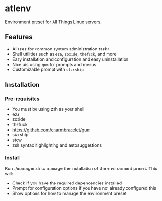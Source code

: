 # atlenv
Environment preset for All Things Linux servers.

## Features
- Aliases for common system administration tasks
- Shell utilities such as `eza`, `zoxide`, `thefuck`, and more
- Easy installation and configuration and easy uninstallation
- Nice uis using `gum` for prompts and menus
- Customizable prompt with `starship`

## Installation

### Pre-requisites
- You must be using zsh as your shell
- eza
- zoxide
- thefuck
- https://github.com/charmbracelet/gum
- starship
- stow
- zsh syntax highlighting and autosuggestions

### Install
Run ./manager.sh to manage the installation of the environment preset. This will:
- Check if you have the required dependencies installed
- Prompt for configuration options if you have not already configured this
- Show options for how to manage the environment preset
